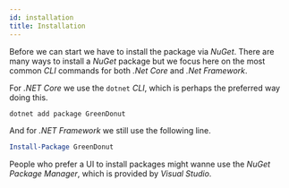 ```yaml
---
id: installation
title: Installation
---
```


Before we can start we have to install the package via _NuGet_. There are many ways to install a
_NuGet_ package but we focus here on the most common _CLI_ commands for both _.Net Core_ and
_.Net Framework_.

For _.NET Core_ we use the `dotnet` _CLI_, which is perhaps the preferred way doing this.

```powershell
dotnet add package GreenDonut
```

And for _.NET Framework_ we still use the following line.

```powershell
Install-Package GreenDonut
```

People who prefer a UI to install packages might wanne use the _NuGet Package Manager_, which is
provided by _Visual Studio_.
